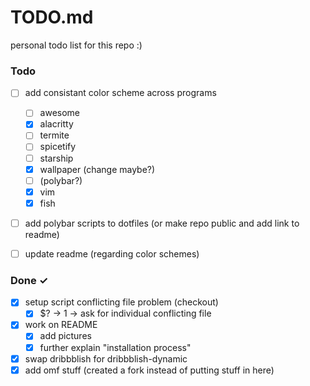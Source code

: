 # TODO.md

personal todo list for this repo :)

### Todo

- [ ] add consistant color scheme across programs
  - [ ] awesome
  - [x] alacritty
  - [ ] termite
  - [ ] spicetify
  - [ ] starship
  - [x] wallpaper (change maybe?)
  - [ ] (polybar?)
  - [x] vim
  - [x] fish
- [ ] add polybar scripts to dotfiles (or make repo public and add link to readme)
- [ ] update readme (regarding color schemes)


### Done ✓

- [x] setup script conflicting file problem (checkout)  
  - [x] $? -> 1 -> ask for individual conflicting file  
- [x] work on README  
  - [x] add pictures  
  - [x] further explain "installation process"  
- [x] swap dribbblish for dribbblish-dynamic
- [x] add omf stuff (created a fork instead of putting stuff in here)
